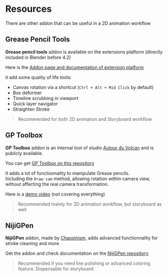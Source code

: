 # Resources

There are other addon that can be useful in a 2D animation workflow


## Grease Pencil Tools

**Grease pencil tools** addon is available on the extensions platform (directly included in Blender before 4.2)

Here is the [Addon page and documentation of extension platform](https://extensions.blender.org/add-ons/grease-pencil-tools/)

it add some quality of life tools:

- Canvas rotation via a shortcut (`Ctrl + Alt + Mid Click` by default)
- Box deformer
- Timeline scrubbing in viewport
- Quick layer navigator
- Straighten Stroke

> Recommended for both 2D animation and Storyboard workflow

## GP Toolbox

**GP Toolbox** addon is an internal tool of studio [Autour du Volcan](https://advstudios.fr/) and is publicly available.

You can get [GP Toolbox on this repository](https://git.autourdeminuit.com/autour_de_minuit/gp_toolbox)

It adds a lot of functionnality to manipulate Grease pencils.  
Including the `Draw cam` method, allowing rotation within camera view, without affecting the real camera transformation.

Here is a [demo video](https://www.youtube.com/watch?v=Htgao_uPWNs) (not covering everything)

> Recommended mainly for 2D animation workflow, but storyboard as well
<!-- > if only for the `draw cam` feature. -->


## NijiGPen

**NijiGPen** addon, made by [Chaosinism](https://twitter.com/chaosinism), adds advanced functionnality for stroke cleaning and more

Get the addon and check documentation on the [NijiGPen repository](https://github.com/chsh2/nijiGPen)

> Recommended if you need line polishing or advanced coloring feature. Dispensable for storyboard


<!-- 
## Navbar nesting

You can add an additional level to your navbar like this:
```yaml
nav:
  - Home: index.md
  - About: about.md
  - Foo:
      - Overview: foo/index.md
      - Bar: foo/bar.md
``` -->